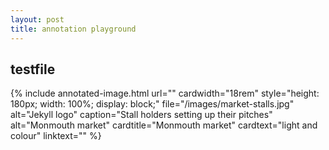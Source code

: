 ```yaml
---
layout: post
title: annotation playground
---
```


## testfile

{% include annotated-image.html url="" cardwidth="18rem" style="height: 180px; width: 100%; display: block;" file="/images/market-stalls.jpg" alt="Jekyll logo" caption="Stall holders setting up their pitches" alt="Monmouth market" cardtitle="Monmouth market" cardtext="light and colour" linktext="" %}


